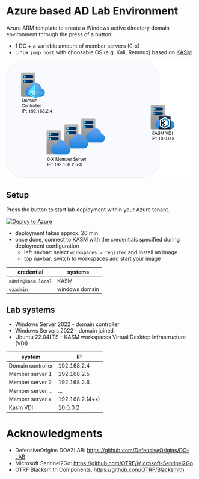 
# Azure based AD Lab Environment
Azure ARM template to create a Windows active directory domain environment through the press of a button.
- 1 DC + a variable amount of member servers (0-x)
- Linux `jump host` with choosable OS (e.g. Kali, Remnux) based on [KASM](https://kasmweb.com/)


![](images/ad_and_kasm.png)

## Setup

Press the button to start lab deployment within your Azure tenant.

[![Deploy to Azure](https://aka.ms/deploytoazurebutton)](https://portal.azure.com/#create/Microsoft.Template/uri/https%3A%2F%2Fraw.githubusercontent.com%2Fmncmb%2Fezaz%2Fmain%2FDeploy-lab%2Fazure-deploy.json/createUIDefinitionUri/https%3A%2F%2Fraw.githubusercontent.com%2Fmncmb%2Fezaz%2Fmain%2FDeploy-lab%2FcreateUiDefinition.json)

- deployment takes approx. 20 min 
- once done, connect to KASM with the credentials specified during deployment configuration
  - left navbar: select `workspaces > register` and install an image
  - top navbar: switch to workspaces and start your image

| credential | systems | 
| --- | --- |
| `admin@kasm.local` | KASM |
| `ezadmin` | windows domain |

## Lab systems
* Windows Server 2022 - domain controller
* Windows Servers 2022 - domain joined  
* Ubuntu 22.04LTS - KASM workspaces Virtual Desktop Infrastructure (VDI)

| system | IP | 
| --- | --- |
| Domain controller | 192.168.2.4 |
| Member server 1 | 192.168.2.5 |
| Member server 2 | 192.168.2.6 |
| Member server ... | ... |
| Member server x | 192.168.2.(4+x) |
| Kasm VDI | 10.0.0.2 |

# Acknowledgments
* DefensiveOrigins DOAZLAB: https://github.com/DefensiveOrigins/DO-LAB
* Microsoft Sentinel2Go: https://github.com/OTRF/Microsoft-Sentinel2Go
* OTRF Blacksmith Components: https://github.com/OTRF/Blacksmith
